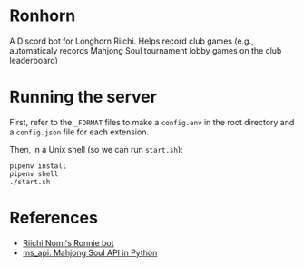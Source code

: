 # Ronhorn

A Discord bot for Longhorn Riichi. Helps record club games (e.g., automaticaly records Mahjong Soul tournament lobby games on the club leaderboard)

# Running the server

First, refer to the `_FORMAT` files to make a `config.env` in the root directory and a `config.json` file for each extension.

Then, in a Unix shell (so we can run `start.sh`):

```
pipenv install
pipenv shell
./start.sh
```

# References

- [Riichi Nomi's Ronnie bot](https://github.com/RiichiNomi/ronnie)
- [ms_api: Mahjong Soul API in Python](https://github.com/MahjongRepository/mahjong_soul_api/tree/master)

